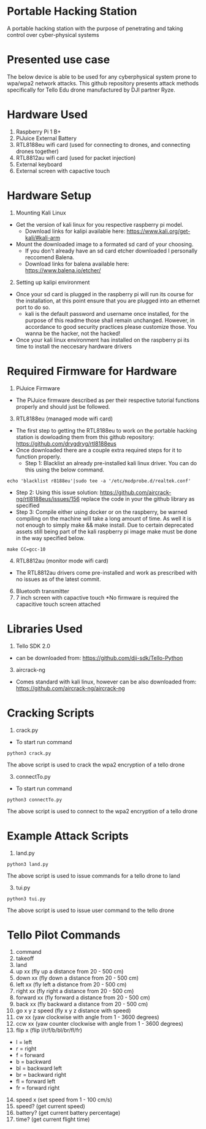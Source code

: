# Portable Hacking Station
A portable hacking station with the purpose of penetrating and taking control over cyber-physical systems

# Presented use case
The below device is able to be used for any cyberphysical system prone to wpa/wpa2 network attacks. This github repository presents attack methods specifically for Tello Edu drone manufactured by DJI partner Ryze.

# Hardware Used
1) Raspberry Pi 1 B+
2) PiJuice External Battery
3) RTL8188eu wifi card (used for connecting to drones, and connecting drones together)
4) RTL8812au wifi card (used for packet injection)
5) External keyboard
6) External screen with capactive touch

# Hardware Setup
1) Mounting Kali Linux
* Get the version of kali linux for you respective raspberry pi model. 
  * Download links for kalipi available here: https://www.kali.org/get-kali/#kali-arm 
* Mount the downloaded image to a formated sd card of your choosing.
  * If you don't already have an sd card etcher downloaded I personally reccomend Balena.
  * Download links for balena available here: https://www.balena.io/etcher/
2) Setting up kalipi environment 
* Once your sd card is plugged in the raspberry pi will run its course for the installation, at this point ensure that you are plugged into an ethernet port to do so. 
  * kali is the default password and username once installed, for the purpose of this readme those shall remain unchanged. However, in accordance to good security practices please customize those. You wanna be the hacker, not the hacked!
* Once your kali linux environment has installed on the raspberry pi its time to install the neccesary hardware drivers

# Required Firmware for Hardware
1) PiJuice Firmware
* The PiJuice firmware described as per their respective tutorial functions properly and should just be followed. 
3) RTL8188eu (managed mode wifi card)
* The first step to getting the RTL8188eu to work on the portable hacking station is dowloading them from this github repository: https://github.com/drygdryg/rtl8188eus
* Once downloaded there are a couple extra required steps for it to function properly.
  * Step 1: Blacklist an already pre-installed kali linux driver. You can do this using the below command.
 ```
 echo 'blacklist r8188eu'|sudo tee -a '/etc/modprobe.d/realtek.conf'
 ```
  * Step 2: Using this issue solution: https://github.com/aircrack-ng/rtl8188eus/issues/156 replace the code in your the github library as specified 
  * Step 3: Compile either using docker or on the raspberry, be warned compiling on the machine will take a long amount of time. As well it is not enough to simply make && make install. Due to certain deprecated assets still being part of the kali raspberry pi image make must be done in the way specified below.
```
make CC=gcc-10
```
4) RTL8812au (monitor mode wifi card)
* The RTL8812au drivers come pre-installed and work as prescribed with no issues as of the latest commit. 
6) Bluetooth transmitter
7) 7 inch screen with capactive touch
*No firmware is required the capacitive touch screen attached 

# Libraries Used
1) Tello SDK 2.0
  * can be downloaded from: https://github.com/dji-sdk/Tello-Python
3) aircrack-ng
  * Comes standard with kali linux, however can be also downloaded from: https://github.com/aircrack-ng/aircrack-ng

# Cracking Scripts
1) crack.py
  * To start run command
```
python3 crack.py
```
The above script is used to crack the wpa2 encryption of a tello drone

3) connectTo.py
  * To start run command
```
python3 connectTo.py
```
The above script is used to connect to the wpa2 encryption of a tello drone

# Example Attack Scripts
1) land.py
```
python3 land.py
```
The above script is used to issue commands for a tello drone to land

3) tui.py
```
python3 tui.py
```
The above script is used to issue user command to the tello drone

# Tello Pilot Commands

1) command
2) takeoff
3) land
4) up xx (fly up a distance from 20 - 500 cm)
5) down xx (fly down a distance from 20 - 500 cm)
6) left xx (fly left a distance from 20 - 500 cm)
7) right xx (fly right a distance from 20 - 500 cm)
8) forward xx (fly forward a distance from 20 - 500 cm)
9) back xx (fly backward a distance from 20 - 500 cm)
10) go x y z speed (fly x y z distance with speed)
11) cw xx (yaw clockwise with angle from 1 - 3600 degrees)
12) ccw xx (yaw counter clockwise with angle from 1 - 3600 degrees)
13) flip x (flip l/r/f/b/bl/br/fl/fr)
 * l = left
 * r = right
 * f = forward
 * b = backward
 * bl = backward left
 * br = backward right
 * fl = forward left
 * fr = forward right
14) speed x (set speed from 1 - 100 cm/s)
15) speed? (get current speed)
16) battery? (get current battery percentage)
17) time? (get current flight time)
